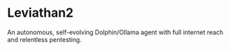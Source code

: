 # Leviathan2
An autonomous, self-evolving Dolphin/Ollama agent with full internet reach and relentless pentesting.

